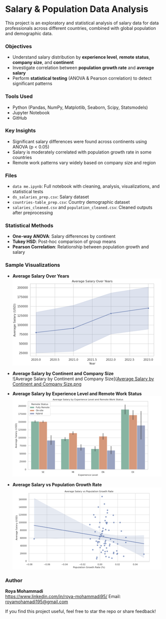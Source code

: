 # Salary & Population Data Analysis

This project is an exploratory and statistical analysis of salary data for data professionals across different countries, combined with global population and demographic data.

###  Objectives
- Understand salary distribution by **experience level**, **remote status**, **company size**, and **continent**
- Investigate correlation between **population growth rate** and **average salary**
- Perform **statistical testing** (ANOVA & Pearson correlation) to detect significant patterns


### Tools Used
- Python (Pandas, NumPy, Matplotlib, Seaborn, Scipy, Statsmodels)
- Jupyter Notebook
- GitHub


###  Key Insights
- Significant salary differences were found across continents using ANOVA (p < 0.05)
- Salary is moderately correlated with population growth rate in some countries
- Remote work patterns vary widely based on company size and region

###  Files
- `data me.ipynb`: Full notebook with cleaning, analysis, visualizations, and statistical tests
- `ds_salaries_prep.csv`: Salary dataset
- `countries-table_prep.csv`: Country demographic dataset
- `salaries_cleaned.csv` and `population_cleaned.csv`: Cleaned outputs after preprocessing

### Statistical Methods
- **One-way ANOVA**: Salary differences by continent
- **Tukey HSD**: Post-hoc comparison of group means
- **Pearson Correlation**: Relationship between population growth and salary


###  Sample Visualizations

- **Average Salary Over Years**  
  ![Average Salary Over Years](https://github.com/roya-mo/data-salary-population-analysis/blob/664b2350970d96c306a2306eebcdac2b0145bd20/Average%20Salary%20Over%20Years.png)

- **Average Salary by Continent and Company Size**  
  ![Average Salary by Continent and Company Size]([Average Salary by Continent and Company Size.png](https://github.com/roya-mo/data-salary-population-analysis/blob/664b2350970d96c306a2306eebcdac2b0145bd20/Average%20Salary%20by%20Continent%20and%20Company%20Size.png)

- **Average Salary by Experience Level and Remote Work Status**  
  ![Average Salary by Experience Level and Remote Work Status](https://github.com/roya-mo/data-salary-population-analysis/blob/664b2350970d96c306a2306eebcdac2b0145bd20/Average%20Salary%20by%20Experience%20Level%20and%20Remote%20Work%20Status.png)

- **Average Salary vs Population Growth Rate**  
  ![Average Salary vs Population Growth Rate](https://github.com/roya-mo/data-salary-population-analysis/blob/664b2350970d96c306a2306eebcdac2b0145bd20/Average%20Salary%20vs%20Population%20Growth%20Rate.png)


### Author
**Roya Mohammadi**  
https://www.linkedin.com/in/roya-mohammadi95/
Email: royamohamadi195@gmail.com


If you find this project useful, feel free to star the repo or share feedback!
